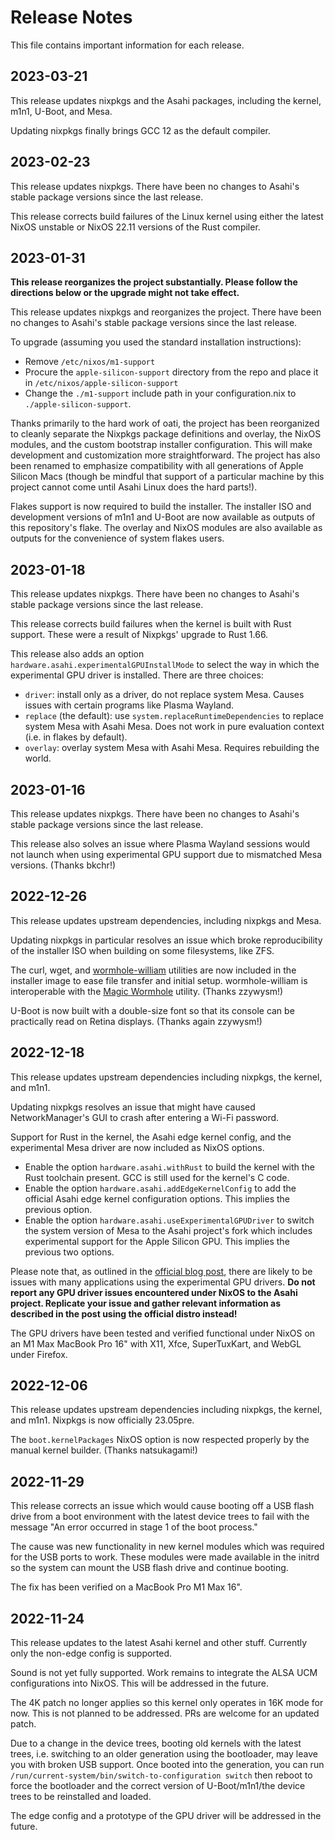 # Release Notes

This file contains important information for each release.

## 2023-03-21

This release updates nixpkgs and the Asahi packages, including the kernel, m1n1,
U-Boot, and Mesa.

Updating nixpkgs finally brings GCC 12 as the default compiler.

## 2023-02-23

This release updates nixpkgs. There have been no changes to Asahi's stable
package versions since the last release.

This release corrects build failures of the Linux kernel using either the latest
NixOS unstable or NixOS 22.11 versions of the Rust compiler.

## 2023-01-31

**This release reorganizes the project substantially. Please follow the
directions below or the upgrade might not take effect.**

This release updates nixpkgs and reorganizes the project. There have been no
changes to Asahi's stable package versions since the last release.

To upgrade (assuming you used the standard installation instructions):
* Remove `/etc/nixos/m1-support`
* Procure the `apple-silicon-support` directory from the repo and place it in
  `/etc/nixos/apple-silicon-support`
* Change the `./m1-support` include path in your configuration.nix to
  `./apple-silicon-support`.

Thanks primarily to the hard work of oati, the project has been reorganized to
cleanly separate the Nixpkgs package definitions and overlay, the NixOS
modules, and the custom bootstrap installer configuration. This will make
development and customization more straightforward. The project has also been
renamed to emphasize compatibility with all generations of Apple Silicon Macs
(though be mindful that support of a particular machine by this project cannot
come until Asahi Linux does the hard parts!).

Flakes support is now required to build the installer. The installer ISO and
development versions of m1n1 and U-Boot are now available as outputs of this
repository's flake. The overlay and NixOS modules are also available as outputs
for the convenience of system flakes users.

## 2023-01-18

This release updates nixpkgs. There have been no changes to Asahi's
stable package versions since the last release.

This release corrects build failures when the kernel is built with Rust support.
These were a result of Nixpkgs' upgrade to Rust 1.66.

This release also adds an option `hardware.asahi.experimentalGPUInstallMode` to
select the way in which the experimental GPU driver is installed.
There are three choices:
* `driver`: install only as a driver, do not replace system Mesa. Causes issues
  with certain programs like Plasma Wayland.
* `replace` (the default): use `system.replaceRuntimeDependencies` to replace
  system Mesa with Asahi Mesa. Does not work in pure evaluation context (i.e. in
  flakes by default).
* `overlay`: overlay system Mesa with Asahi Mesa. Requires rebuilding the
  world.

## 2023-01-16

This release updates nixpkgs. There have been no changes to Asahi's
stable package versions since the last release.

This release also solves an issue where Plasma Wayland sessions would
not launch when using experimental GPU support due to mismatched Mesa
versions. (Thanks bkchr!)

## 2022-12-26

This release updates upstream dependencies, including nixpkgs and Mesa.

Updating nixpkgs in particular resolves an issue which broke reproducibility of
the installer ISO when building on some filesystems, like ZFS.

The curl, wget, and
[wormhole-william](https://github.com/psanford/wormhole-william) utilities are
now included in the installer image to ease file transfer and initial setup.
wormhole-william is interoperable with the
[Magic Wormhole](https://magic-wormhole.readthedocs.io/en/latest/) utility.
(Thanks zzywysm!)

U-Boot is now built with a double-size font so that its console can be
practically read on Retina displays. (Thanks again zzywysm!)

## 2022-12-18

This release updates upstream dependencies including nixpkgs, the kernel,
and m1n1.

Updating nixpkgs resolves an issue that might have caused NetworkManager's GUI
to crash after entering a Wi-Fi password.

Support for Rust in the kernel, the Asahi edge kernel config, and the
experimental Mesa driver are now included as NixOS options.

* Enable the option `hardware.asahi.withRust` to build the kernel with the
Rust toolchain present. GCC is still used for the kernel's C code.
* Enable the option `hardware.asahi.addEdgeKernelConfig` to add the official
Asahi edge kernel configuration options. This implies the previous option.
* Enable the option `hardware.asahi.useExperimentalGPUDriver` to switch the
system version of Mesa to the Asahi project's fork which includes experimental
support for the Apple Silicon GPU. This implies the previous two options.

Please note that, as outlined in the
[official blog post](https://asahilinux.org/2022/12/gpu-drivers-now-in-asahi-linux/),
there are likely to be issues with many applications using the experimental
GPU drivers. **Do not report any GPU driver issues encountered under NixOS to
the Asahi project. Replicate your issue and gather relevant information as
described in the post using the official distro instead!**

The GPU drivers have been tested and verified functional under NixOS on an
M1 Max MacBook Pro 16" with X11, Xfce, SuperTuxKart, and WebGL under Firefox.

## 2022-12-06

This release updates upstream dependencies including nixpkgs, the kernel,
and m1n1. Nixpkgs is now officially 23.05pre.

The `boot.kernelPackages` NixOS option is now respected properly by the
manual kernel builder. (Thanks natsukagami!)

## 2022-11-29

This release corrects an issue which would cause booting off a USB flash
drive from a boot environment with the latest device trees to fail with
the message "An error occurred in stage 1 of the boot process."

The cause was new functionality in new kernel modules which was required
for the USB ports to work. These modules were made available in the
initrd so the system can mount the USB flash drive and continue booting.

The fix has been verified on a MacBook Pro M1 Max 16".

## 2022-11-24

This release updates to the latest Asahi kernel and other stuff. Currently only
the non-edge config is supported.

Sound is not yet fully supported. Work remains to integrate the ALSA UCM
configurations into NixOS. This will be addressed in the future.

The 4K patch no longer applies so this kernel only operates in 16K mode for now.
This is not planned to be addressed. PRs are welcome for an updated patch.

Due to a change in the device trees, booting old kernels with the latest trees,
i.e. switching to an older generation using the bootloader, may leave you with
broken USB support. Once booted into the generation, you can run
`/run/current-system/bin/switch-to-configuration switch` then reboot to force
the bootloader and the correct version of U-Boot/m1n1/the device trees to be
reinstalled and loaded.

The edge config and a prototype of the GPU driver will be addressed in the
future.
